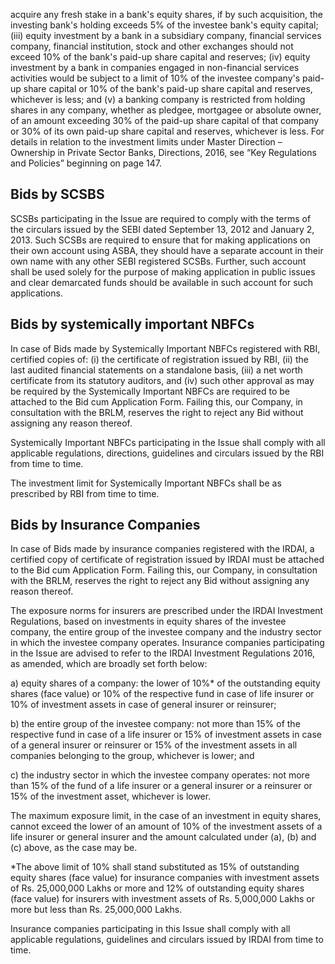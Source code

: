 acquire any fresh stake in a bank's equity shares, if by such acquisition, the investing bank's holding exceeds 5% of the investee bank's equity capital; (iii) equity investment by a bank in a subsidiary company, financial services company, financial institution, stock and other exchanges should not exceed 10% of the bank's paid-up share capital and reserves; (iv) equity investment by a bank in companies engaged in non-financial services activities would be subject to a limit of 10% of the investee company's paid-up share capital or 10% of the bank's paid-up share capital and reserves, whichever is less; and (v) a banking company is restricted from holding shares in any company, whether as pledgee, mortgagee or absolute owner, of an amount exceeding 30% of the paid-up share capital of that company or 30% of its own paid-up share capital and reserves, whichever is less. For details in relation to the investment limits under Master Direction – Ownership in Private Sector Banks, Directions, 2016, see “Key Regulations and Policies” beginning on page 147.

## Bids by SCSBS

SCSBs participating in the Issue are required to comply with the terms of the circulars issued by the SEBI dated September 13, 2012 and January 2, 2013. Such SCSBs are required to ensure that for making applications on their own account using ASBA, they should have a separate account in their own name with any other SEBI registered SCSBs. Further, such account shall be used solely for the purpose of making application in public issues and clear demarcated funds should be available in such account for such applications.

## Bids by systemically important NBFCs

In case of Bids made by Systemically Important NBFCs registered with RBI, certified copies of: (i) the certificate of registration issued by RBI, (ii) the last audited financial statements on a standalone basis, (iii) a net worth certificate from its statutory auditors, and (iv) such other approval as may be required by the Systemically Important NBFCs are required to be attached to the Bid cum Application Form. Failing this, our Company, in consultation with the BRLM, reserves the right to reject any Bid without assigning any reason thereof.

Systemically Important NBFCs participating in the Issue shall comply with all applicable regulations, directions, guidelines and circulars issued by the RBI from time to time.

The investment limit for Systemically Important NBFCs shall be as prescribed by RBI from time to time.

## Bids by Insurance Companies

In case of Bids made by insurance companies registered with the IRDAI, a certified copy of certificate of registration issued by IRDAI must be attached to the Bid cum Application Form. Failing this, our Company, in consultation with the BRLM, reserves the right to reject any Bid without assigning any reason thereof.

The exposure norms for insurers are prescribed under the IRDAI Investment Regulations, based on investments in equity shares of the investee company, the entire group of the investee company and the industry sector in which the investee company operates. Insurance companies participating in the Issue are advised to refer to the IRDAI Investment Regulations 2016, as amended, which are broadly set forth below:

a) equity shares of a company: the lower of 10%* of the outstanding equity shares (face value) or 10% of the respective fund in case of life insurer or 10% of investment assets in case of general insurer or reinsurer;

b) the entire group of the investee company: not more than 15% of the respective fund in case of a life insurer or 15% of investment assets in case of a general insurer or reinsurer or 15% of the investment assets in all companies belonging to the group, whichever is lower; and

c) the industry sector in which the investee company operates: not more than 15% of the fund of a life insurer or a general insurer or a reinsurer or 15% of the investment asset, whichever is lower.

The maximum exposure limit, in the case of an investment in equity shares, cannot exceed the lower of an amount of 10% of the investment assets of a life insurer or general insurer and the amount calculated under (a), (b) and (c) above, as the case may be.

*The above limit of 10% shall stand substituted as 15% of outstanding equity shares (face value) for insurance companies with investment assets of Rs. 25,000,000 Lakhs or more and 12% of outstanding equity shares (face value) for insurers with investment assets of Rs. 5,000,000 Lakhs or more but less than Rs. 25,000,000 Lakhs.

Insurance companies participating in this Issue shall comply with all applicable regulations, guidelines and circulars issued by IRDAI from time to time.